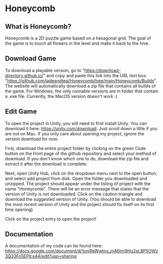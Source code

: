 # Honeycomb

## What is Honeycomb?
Honeycomb is a 2D puzzle game based on a hexagonal grid. The goal of the game is to touch all flowers in the level and make it back to the hive.

## Download Game
To download a playable version, go to "https://download-directory.github.io/" and copy and paste this link into the URL text box: "https://github.com/jadeandtea/Honeycomb/tree/main/Honeycomb/Builds". The website will automatically download a zip file that contains all builds of the game. For Windows, the only runnable versions are in folder that contain a .exe file. Currently, the MacOS version doesn't work :(


## Edit Game
To open the project in Unity, you will need to first install Unity. You can download it here: https://unity.com/download. Just scroll down a little if you are not on Mac. If you only care about opening my project, ignore the version download for now. 

First, download the entire project folder by clicking on the green Code button on the front page of the github repository and select your method of download. If you don't know which one to do, download the zip file and extract it after the download is complete. 

Next, open Unity Hub, click on the dropdown menu next to the open button, and select add project from disk. Open the folder you downloaded and unzipped. The project should appear under the listing of project with the name "Honeycomb". There will be an error message that states that the version of Unity is not downloaded. Click on the caution triangle and download the suggested version of Unity. (You should be able to download the most recent version of Unity and the project should fix itself on its first time opening)

Click on the project entry to open the project!

## Documentation
A documentation of my code can be found here: https://docs.google.com/document/d/1oniReWwtnv_mA6jrn9Hu2sL8P5OWz3Q33Fo5EPlcs44/edit?usp=sharing
